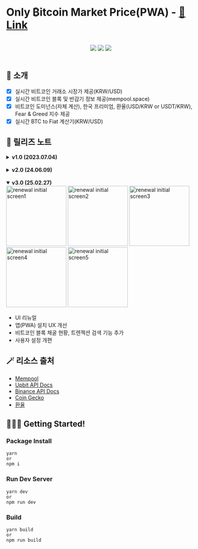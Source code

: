 # Only ₿itcoin Market Price(PWA) - [🔗 Link](https://btc-price.web.app/)

<br>
<div align="center">
	<img src="https://img.shields.io/badge/React-61DAFB?style=for-the-badge&logo=React&logoColor=white">
	<img src="https://img.shields.io/badge/TypeScript-3178C6?style=for-the-badge&logo=TypeScript&logoColor=white">
	<img src="https://img.shields.io/badge/Firebase-FFCA28?style=for-the-badge&logo=Firebase&logoColor=white">
</div>

<br>

## 👻 소개

- [x] 실시간 비트코인 거래소 시장가 제공(KRW/USD)
- [x] 실시간 비트코인 블록 및 반감기 정보 제공(mempool.space)
- [x] 비트코인 도미넌스(자체 계산), 한국 프리미엄, 환율(USD/KRW or USDT/KRW), Fear & Greed 지수 제공
- [x] 실시간 BTC to Fiat 계산기(KRW/USD)

## 📸 릴리즈 노트

<details>
    <summary><b>v1.0 (2023.07.04)</b></summary>
    <div markdown="1">
        <img src="https://github.com/macjjuni/only-bitcoin/assets/38034518/8b7a18eb-822a-491e-a9d6-0451f149ac39" width="160" alt="btc-price initial screen1">
        <img src="https://github.com/macjjuni/only-bitcoin/assets/38034518/9ae8ffa1-b13e-4c5a-a5f4-3644bedccdc5" width="160" alt="btc-price initial screen1">
        <img src="https://github.com/macjjuni/only-bitcoin/assets/38034518/a586d2af-6f78-409d-a2af-572a6e87cf02" width="160" alt="btc-price initial screen1">

- 실시간 비트코인 거래소 시장가 제공(KRW/USD)
- 실시간 BTC to Fiat 계산기(KRW/USD)
- 비트코인 도미넌스(자체 계산), 한국 프리미엄, 환율(USD/KRW or USDT/KRW), Fear & Greed 지수 제공
- 세부 설정 기능 제공
    </div>
</details>

<br>

<details>
    <summary><b>v2.0 (24.06.09)</b></summary>
    <div markdown="1">
        <img src="https://github.com/user-attachments/assets/e42cf386-bddd-4c82-8f6b-9d4f8d6a7101" width="160" alt="migrate btc-price initial screen1">
        <img src="https://github.com/user-attachments/assets/67b524f6-38fa-4f3b-861f-d89691742fe3" width="160" alt="migrate btc-price initial screen2">
        <img src="https://github.com/user-attachments/assets/cfd28b84-4fa4-4c55-97fb-dbbb00edfcd2" width="160" alt="migrate btc-price initial screen3">
        <img src="https://github.com/user-attachments/assets/aa2f037a-bf1f-486c-ae37-e22c7224729f" width="160" alt="migrate btc-price initial screen4">
        <img src="https://github.com/user-attachments/assets/e0a5c79e-f2c0-4268-beaf-5135b4f41c50" width="160" alt="migrate btc-price initial screen5">
        <img src="https://github.com/user-attachments/assets/6d13fc97-691c-47f0-9643-bc9445838e3b" width="160" alt="migrate btc-price initial screen6">

- 페이지 분리(대시보드/계산기/블록 현황/프리미엄)
- 비트코인 반감기 정보 추가
- 설정 기능 간소화
    </div>
</details>

<br>

<details open>
    <summary><b>v3.0 (25.02.27)</b></summary>
    <div markdown="1">
        <img src="https://github.com/user-attachments/assets/27749e41-21ec-4090-8c97-987eca1f01f5" width="160" alt="renewal initial screen1">
        <img src="https://github.com/user-attachments/assets/9d56d30b-665e-4f7a-8fda-536ee1b942cc" width="160" alt="renewal initial screen2">
        <img src="https://github.com/user-attachments/assets/9af52a3f-7166-4133-bfbf-10f34b00212f" width="160" alt="renewal initial screen3">
        <img src="https://github.com/user-attachments/assets/45821ad8-7d29-46d3-84b1-357f9e4d83b9" width="160" alt="renewal initial screen4">
        <img src="https://github.com/user-attachments/assets/b9331bab-1b57-43ba-8b0e-fb24b6016dcd" width="160" alt="renewal initial screen5">

- UI 리뉴얼
- 앱(PWA) 설치 UX 개선
- 비트코인 블록 채굴 현황, 트렌젝션 검색 기능 추가
- 사용자 설정 개편
    </div>
</details>


## 🪄 리소스 출처

- [Mempool](https://mempool.space)
- [Upbit API Docs](https://upbit.com/open_api_agreement)
- [Binance API Docs](https://binance-docs.github.io/apidocs/spot/en/#introduction)
- [Coin Gecko](https://www.coingecko.com/ko/api/documentation)
- [환율](https://github.com/fawazahmed0/exchange-api)

## 🏃🏻‍♂️ Getting Started!

### Package Install

```
yarn
or
npm i
```

### Run Dev Server

```
yarn dev
or
npm run dev
```

### Build

```
yarn build
or
npm run build
```
